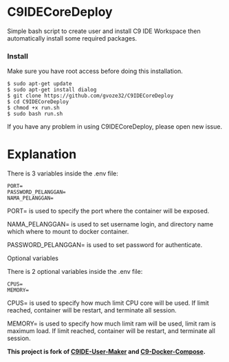 # C9IDECoreDeploy

Simple bash script to create user and install C9 IDE Workspace then automatically install some required packages.

### Install

Make sure you have root access before doing this installation.

```
$ sudo apt-get update
$ sudo apt-get install dialog
$ git clone https://github.com/gvoze32/C9IDECoreDeploy
$ cd C9IDECoreDeploy
$ chmod +x run.sh
$ sudo bash run.sh
```

If you have any problem in using C9IDECoreDeploy, please open new issue.

# Explanation

There is 3 variables inside the .env file:
```
PORT=
PASSWORD_PELANGGAN=
NAMA_PELANGGAN=
```
PORT= is used to specify the port where the container will be exposed.

NAMA_PELANGGAN= is used to set username login, and directory name which where to mount to docker container.

PASSWORD_PELANGGAN= is used to set password for authenticate.

Optional variables

There is 2 optional variables inside the .env file:
```
CPUS=
MEMORY=
```
CPUS= is used to specify how much limit CPU core will be used. If limit reached, container will be restart, and terminate all session.

MEMORY= is used to specify how much limit ram will be used, limit ram is maximum load. If limit reached, container will be restart, and terminate all session.

**This project is fork of [C9IDE-User-Maker](https://github.com/nicolasjulian/C9IDE-User-Maker) and [C9-Docker-Compose](https://github.com/nicolasjulian/C9-Docker-Compose).**
